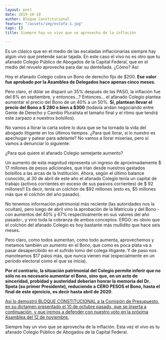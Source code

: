 ```yaml
---
layout: post
date: 2019-10-10
author: Bloque Constitucional
feature: "/assets/img/estafa-1.jpg"
tags: []
title: Siempre hay un vivo que se aprovecha de la inflación

---
```

Es un clásico que en el medio de las escaladas inflacionarias siempre hay algún vivo que pretende sacar tajada. En este caso el vivo no es otro que tu afanado Colegio Público de Abogados de la Capital Federal, que en el medio del revuelo aprovecha para dar su dentellada. ¿Cómo? Así:

Hoy el afanado Colegio cobra un Bono de derecho fijo de $200. **Ese valor fue aprobado por la Asamblea de Delegados hace apenas cinco meses**.

Pero claro, el dólar se disparó un 35% después de las PASO, la inflación fue del 6% en septiembre, y entonces...? Entonces... el afanado Colegio plantea aumentar el precio del Bono de un 40% a un 50%. **Sí, plantean llevar el precio del Bono a $ 280 o bien a $300** (todavía andan negociando entre Gente de Derecho y Cambio Pluralista el tamaño final y el ritmo que tendrá este zarpazo a nuestros bolsillos).

No vamos a llorar la carta sobre lo dura que se ha tornado la vida del abogado litigante en los últimos tiempos. ¿Para qué llorar, si lo nuestro es apechugar y patear para adelante? No vamos a llorar miserias, pero sí vamos a denunciar lo siguiente:

¿Para qué quiere el afanado Colegio semejante aumento?

Un aumento de esta magnitud representa un ingreso de aproximadamente $ 17 millones de pesos adicionales, que irían desde nuestros gastados bolsillos a las arcas de la Institución. Ahora, según el último balance conocido, al 30 de abril de este año el afanado Colegio tenía un capital de trabajo (activos corrientes en exceso de sus pasivos corrientes) de $ 92 millones!! Es decir, tenía un colchón de $92 millones (esto es, $5 millones más que el colchón del año pasado).

No tenemos información patrimonial más reciente (las autoridades nos la ocultan), pero luego de abril vino la aprobación de la Matrícula y del Bono -con aumentos del 40% y 67% respectivamente en sus valores del año pasado-, y vino toda la cobranza de ambos conceptos. ERGO: es obvio que el colchón del afanado Colegio es hoy bastante más mullidito que hace seis meses.

Pero claro, como todos aumentan, como todo aumenta, aprovechemos y metamos también un aumento en el Bono, que como es poca plata va a pasar desapercibido en el sufrido lomo del colega litigante. Y de paso nos manoteamos $17 palos más, que nunca vienen mal (especialmente en un período electoral como el que se inicia).

**Por el contrario, la situación patrimonial del Colegio permite inferir que no sólo no es necesario aumentar el Bono, sino que, en un acto de sinceridad, probidad y austeridad deberían honrar la memoria del Dr. Spota (su primer Presidente), reduciendo a CERO PESOS el Bono, hasta el final de este ejercicio, es decir hasta abril de 2020**.

[Así lo demostró BLOQUE CONSTITUCIONAL a la Comisión de Presupuesto, en su dictamen presentado el 10 de octubre pasado, que se inserta a continuación, y que iremos a defender con nuestro voto en la próxima Asamblea del 12 de noviembre.](https://1.bp.blogspot.com/-SBZ2kr1WPbM/Xa4wGwou5bI/AAAAAAAAH0g/aq-ILnQvXkQ3Kcrj-t4G5WMvzxwbKHwUQCLcBGAsYHQ/s1600/Screenshot_20191010-232352.png "Dictamen")

Siempre hay un vivo que se aprovecha de la inflación. Esta vez el vivo es tu afanado Colegio Público de Abogados de la Capital Federal.